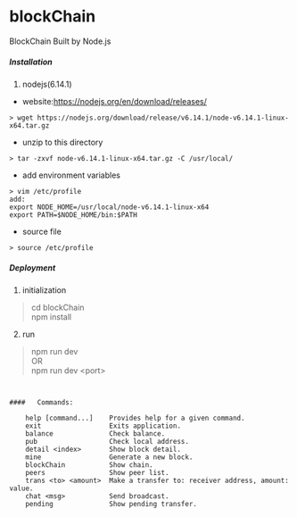 # blockChain
BlockChain Built by Node.js

##### Installation
1. nodejs(6.14.1)
* website:https://nodejs.org/en/download/releases/
```
> wget https://nodejs.org/download/release/v6.14.1/node-v6.14.1-linux-x64.tar.gz
```
* unzip to this directory
```
> tar -zxvf node-v6.14.1-linux-x64.tar.gz -C /usr/local/
```
* add environment variables
```
> vim /etc/profile
add:
export NODE_HOME=/usr/local/node-v6.14.1-linux-x64
export PATH=$NODE_HOME/bin:$PATH
```
* source file
```
> source /etc/profile
```

##### Deployment
1. initialization  
> cd blockChain  
> npm install

2. run    
> npm run dev  
OR  
> npm run dev &lt;port&gt;
```


####   Commands:

    help [command...]    Provides help for a given command.
    exit                 Exits application.
    balance              Check balance.
    pub                  Check local address.
    detail <index>       Show block detail.
    mine                 Generate a new block.
    blockChain           Show chain.
    peers                Show peer list.
    trans <to> <amount>  Make a transfer to: receiver address, amount: value.
    chat <msg>           Send broadcast.
    pending              Show pending transfer.
